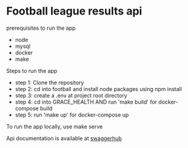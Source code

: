 # Football league results api
prerequisites to run the app
* node
* mysql
* docker
* make

Steps to run the app

* step 1: Clone the repository 
* step 2: cd into football and install node packages using npm install
* step 3: create a .env at project root directory
* step 4: cd into GRACE_HEALTH AND run 'make build' for docker-compose build
* step 5: run 'make up' for docker-compose up

To run the app locally, use make serve

Api documentation is available at [swaggerhub](https://app.swaggerhub.com/apis/akhilreddy18/grace_health/1.0.0#/)